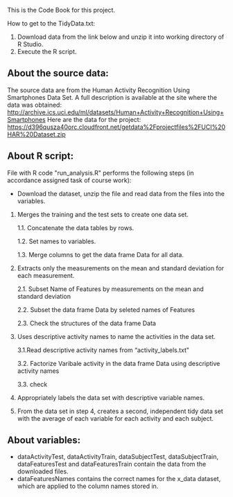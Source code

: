 This is the Code Book for this project. 

How to get to the TidyData.txt:

 1. Download data from the link below and unzip it into working directory of R Studio.
 2. Execute the R script.
 
 ## About the source data: 
 
 The source data are from the Human Activity Recognition Using Smartphones Data Set. A full description is available at the site where the data was obtained: 
 http://archive.ics.uci.edu/ml/datasets/Human+Activity+Recognition+Using+Smartphones Here are the data for the project: 
 https://d396qusza40orc.cloudfront.net/getdata%2Fprojectfiles%2FUCI%20HAR%20Dataset.zip
 
 ## About R script:
 
 File with R code "run_analysis.R" performs the following steps (in accordance assigned task of course work):

  - Download the dataset, unzip the file and read data from the files into the variables.
  
  1. Merges the training and the test sets to create one data set.
  
      1.1. Concatenate the data tables by rows. 
  
      1.2. Set names to variables.
  
      1.3. Merge columns to get the data frame Data for all data.
 2. Extracts only the measurements on the mean and standard deviation for each measurement.
        
      2.1. Subset Name of Features by measurements on the mean and standard deviation
        
      2.2. Subset the data frame Data by seleted names of Features
      
      2.3. Check the structures of the data frame Data

  3. Uses descriptive activity names to name the activities in the data set.
        
        3.1.Read descriptive activity names from “activity_labels.txt"
        
        3.2. Factorize Varibale activity in the data frame Data using descriptive activity names
        
        3.3. check
        
  4. Appropriately labels the data set with descriptive variable names.
   
  5. From the data set in step 4, creates a second, independent tidy data set with the average of each variable for each activity and each subject.
  
  ## About variables:
  
  - dataActivityTest, dataActivityTrain, dataSubjectTest, dataSubjectTrain, dataFeaturesTest and dataFeaturesTrain contain the data from the downloaded files. 
  - dataFeaturesNames contains the correct names for the x_data dataset, which are applied to the column names stored in.


